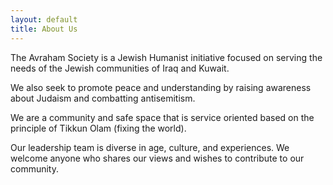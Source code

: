 ```yaml
---
layout: default
title: About Us
---
```


The Avraham Society is a Jewish Humanist initiative focused on serving the needs of the Jewish communities of Iraq and Kuwait.

We also seek to promote peace and understanding by raising awareness about Judaism and combatting antisemitism.

We are a community and safe space that is service oriented based on the principle of Tikkun Olam (fixing the world).

Our leadership team is diverse in age, culture, and experiences. We welcome anyone who shares our views and wishes to contribute to our community.